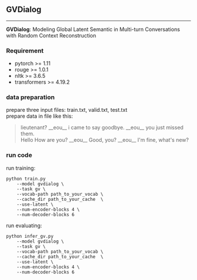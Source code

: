 ## GVDialog
----
**GVDialog**: Modeling Global Latent Semantic in Multi-turn Conversations with  Random Context Reconstruction

### Requirement
 - pytorch >= 1.11
 - rouge >= 1.0.1
 - nltk >= 3.6.5
 - transformers >= 4.19.2

### data preparation
prepare three input files: train.txt, valid.txt, test.txt <br>
prepare data in file like this: <br>
> lieutenant? \_\_eou\_\_ i came to say goodbye. \_\_eou\_\_ you just missed them.<br>
>Hello How are you? \_\_eou\_\_ Good, you? \_\_eou\_\_ I'm fine, what's new?

### run code
run training:
```shell
python train.py
    --model gvdialog \
    --task gv \
    --vocab-path path_to_your_vocab \
    --cache_dir path_to_your_cache  \
    --use-latent \
    --num-encoder-blocks 4 \
    --num-decoder-blocks 6
```

run evaluating:
```shell
python infer_gv.py
    --model gvdialog \
    --task gv \
    --vocab-path path_to_your_vocab \
    --cache_dir path_to_your_cache  \
    --use-latent \
    --num-encoder-blocks 4 \
    --num-decoder-blocks 6
```